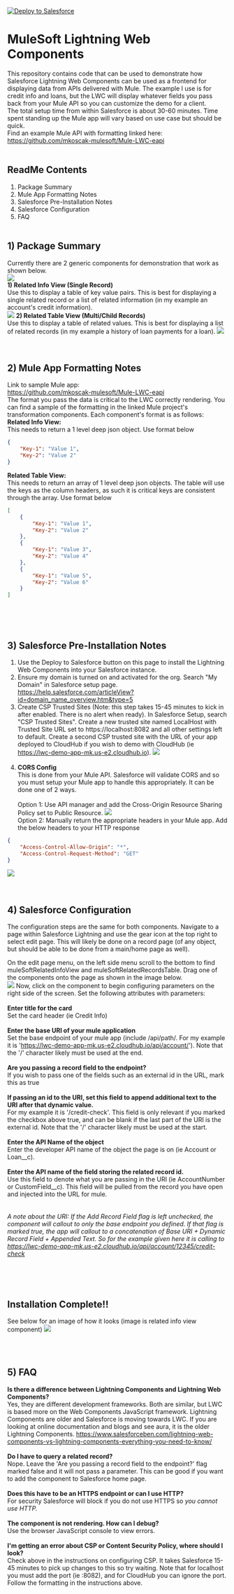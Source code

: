 <a href="https://githubsfdeploy.herokuapp.com">
  <img alt="Deploy to Salesforce"
       src="https://raw.githubusercontent.com/afawcett/githubsfdeploy/master/deploy.png">
</a>

# MuleSoft Lightning Web Components

This repository contains code that can be used to demonstrate how Salesforce Lightning Web Components can be used as a frontend for displaying data from APIs delivered with Mule.  The example I use is for credit info and loans, but the LWC will display whatever fields you pass back from your Mule API so you can customize the demo for a client.<br/>
The total setup time from within Salesforce is about 30-60 minutes.  Time spent standing up the Mule app will vary based on use case but should be quick.<br/>
Find an example Mule API with formatting linked here: https://github.com/mkoscak-mulesoft/Mule-LWC-eapi
<br/><br/>
## ReadMe Contents
1) Package Summary<br/>
2) Mule App Formatting Notes<br/>
3) Salesforce Pre-Installation Notes<br/>
4) Salesforce Configuration<br/>
5) FAQ
<br/><br/>

## 1) Package Summary
Currently there are 2 generic components for demonstration that work as shown below.<br/>
![](images/GenericComponents.png)<br/>
**1) Related Info View (Single Record)**<br/>
Use this to display a table of key value pairs.  This is best for displaying a single related record or a list of related information (in my example an account's credit information).<br/>
![](images/RelatedSingle.png)
**2) Related Table View (Multi/Child Records)**<br/>
Use this to display a table of related values.  This is best for displaying a list of related records (in my example a history of loan payments for a loan).
![](images/RelatedTable.png)<br/>
<br/><br/>

## 2) Mule App Formatting Notes
Link to sample Mule app:<br/>
https://github.com/mkoscak-mulesoft/Mule-LWC-eapi<br/>
The format you pass the data is critical to the LWC correctly rendering.  You can find a sample of the formatting in the linked Mule project's transformation components.  Each component's format is as follows:<br/>
**Related Info View:**<br/>
This needs to return a 1 level deep json object.  Use format below<br/>
```json
{
	"Key-1": "Value 1",
	"Key-2": "Value 2"
}
```
**Related Table View:**<br/>
This needs to return an array of 1 level deep json objects.  The table will use the keys as the column headers, as such it is critical keys are consistent through the array.  Use format below<br/>
```json
[
	{
		"Key-1": "Value 1",
		"Key-2": "Value 2"
	},
	{
		"Key-1": "Value 3",
		"Key-2": "Value 4"
	},
	{
		"Key-1": "Value 5",
		"Key-2": "Value 6"
	}
]
```
<br/><br/><br/>

## 3) Salesforce Pre-Installation Notes
1) Use the Deploy to Salesforce button on this page to install the Lightning Web Components into your Salesforce instance.
2) Ensure my domain is turned on and activated for the org.  Search "My Domain" in Salesforce setup page.<br/>https://help.salesforce.com/articleView?id=domain_name_overview.htm&type=5
3) Create CSP Trusted Sites (Note: this step takes 15-45 minutes to kick in after enabled. There is no alert when ready).  In Salesforce Setup, search "CSP Trusted Sites".  Create a new trusted site named LocalHost with Trusted Site URL set to https://localhost:8082 and all other settings left to default.  Create a second CSP trusted site with the URL of your app deployed to CloudHub if you wish to demo with CloudHub (ie https://lwc-demo-app-mk.us-e2.cloudhub.io).
![](images/CloudHubCSP.png)
<br/><br/>
4) **CORS Config**<br/>
This is done from your Mule API.  Salesforce will validate CORS and so you must setup your Mule app to handle this appropriately.  It can be done one of 2 ways.<br/><br/>
Option 1: Use API manager and add the Cross-Origin Resource Sharing Policy set to Public Resource. 
![](images/CORS_APIM.png)<br/>
Option 2: Manually return the appropriate headers in your Mule app.  Add the below headers to your HTTP response<br/>
```json
{
	"Access-Control-Allow-Origin": "*",
	"Access-Control-Request-Method": "GET"
}
```
![](images/CORS.png)
<br/><br/><br/>

## 4) Salesforce Configuration
The configuration steps are the same for both components.  Navigate to a page within Salesforce Lightning and use the gear icon at the top right to select edit page.  This will likely be done on a record page (of any object, but should be able to be done from a main/home page as well).<br/>

On the edit page menu, on the left side menu scroll to the bottom to find muleSoftRelatedInfoView and muleSoftRelatedRecordsTable.  Drag one of the components onto the page as shown in the image below.<br/>
![](images/LWC_Config.png)
Now, click on the component to begin configuring parameters on the right side of the screen.  Set the following attributes with parameters:<br/><br/>
**Enter title for the card**<br/>
Set the card header (ie Credit Info)<br/><br/>
**Enter the base URI of your mule application**<br/>
Set the base endpoint of your mule app (include /api/path/.  For my example it is 'https://lwc-demo-app-mk.us-e2.cloudhub.io/api/account/'). Note that the '/' character likely must be used at the end.<br/><br/>
**Are you passing a record field to the endpoint?**<br/>
If you wish to pass one of the fields such as an external id in the URL, mark this as true<br/><br/>
**If passing an id to the URI, set this field to append additional text to the URI after that dynamic value.**<br/> 
For my example it is '/credit-check'.  This field is only relevant if you marked the checkbox above true, and can be blank if the last part of the URI is the external id.  Note that the '/' character likely must be used at the start.<br/><br/>
**Enter the API Name of the object**<br/>
Enter the developer API name of the object the page is on (ie Account or Loan__c).<br/><br/>
**Enter the API name of the field storing the related record id.**<br/>
Use this field to denote what you are passing in the URI (ie AccountNumber or CustomField__c). This field will be pulled from the record you have open and injected into the URL for mule.<br/>
<br/><br/>
*A note about the URI: If the Add Record Field flag is left unchecked, the component will callout to only the base endpoint you defined.  If that flag is marked true, the app will callout to a concatenation of Base URI + Dynamic Record Field + Appended Text.  So for the example given here it is calling to https://lwc-demo-app-mk.us-e2.cloudhub.io/api/account/12345/credit-check*

<br/><br/><br/>
## Installation Complete!!
See below for an image of how it looks (image is related info view component)
![](images/RelatedInfoComponent.png)

<br/><br/>
## 5) FAQ
**Is there a difference between Lightning Components and Lightning Web Components?**<br/>
Yes, they are different development frameworks.  Both are similar, but LWC is based more on the Web Components JavaScript framework.  Lightning Components are older and Salesforce is moving towards LWC.  If you are looking at online documentation and blogs and see aura, it is the older Lightning Components.  https://www.salesforceben.com/lightning-web-components-vs-lightning-components-everything-you-need-to-know/<br/><br/>
**Do I have to query a related record?**<br/>
Nope.  Leave the 'Are you passing a record field to the endpoint?' flag marked false and it will not pass a parameter.  This can be good if you want to add the component to Salesforce home page.<br/><br/>
**Does this have to be an HTTPS endpoint or can I use HTTP?**<br/>
For security Salesforce will block if you do not use HTTPS so *you cannot use HTTP.*<br/><br/>
**The component is not rendering.  How can I debug?**<br/>
Use the browser JavaScript console to view errors.<br/><br/>
**I'm getting an error about CSP or Content Security Policy, where should I look?**<br/>
Check above in the instructions on configuring CSP.  It takes Salesforce 15-45 minutes to pick up changes to this so try waiting.  Note that for localhost you must add the port (ie :8082), and for CloudHub you can ignore the port.  Follow the formatting in the instructions above.<br/><br/>





